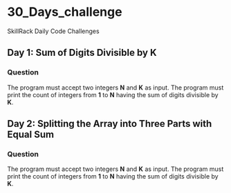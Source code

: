# 30_Days_challenge
SkillRack Daily Code Challenges 
## Day 1: Sum of Digits Divisible by K

### Question  
The program must accept two integers **N** and **K** as input. The program must print the count of integers from **1** to **N** having the sum of digits divisible by **K**.
## Day 2: Splitting the Array into Three Parts with Equal Sum

### Question  
The program must accept two integers **N** and **K** as input. The program must print the count of integers from **1** to **N** having the sum of digits divisible by **K**.

